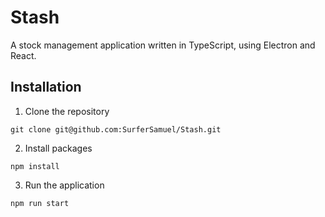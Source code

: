 # Stash

A stock management application written in TypeScript, using Electron and React.

## Installation

1. Clone the repository

```
git clone git@github.com:SurferSamuel/Stash.git
```

2. Install packages

```
npm install
```

3. Run the application

```
npm run start
```
